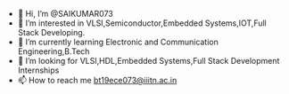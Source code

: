 - 👋 Hi, I’m @SAIKUMAR073
- 👀 I’m interested in VLSI,Semiconductor,Embedded Systems,IOT,Full Stack Developing.
- 🌱 I’m currently learning Electronic and Communication Engineering,B.Tech
- 💞️ I’m looking for VLSI,HDL,Embedded Systems,Full Stack Development Internships
- 📫 How to reach me bt19ece073@iiitn.ac.in

<!---
SAIKUMAR073/SAIKUMAR073 is a ✨ special ✨ repository because its `README.md` (this file) appears on your GitHub profile.
You can click the Preview link to take a look at your changes.
--->
